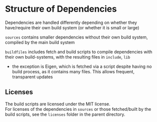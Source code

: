 # Structure of Dependencies
Dependencies are handled differently depending on whether they have/require their own build system (or whether it is small or large)

`sources` contains smaller dependencies without their own build system, compiled by the main build system

`buildfiles` includes fetch and build scripts to compile dependencies with their own build-systems, with the resulting files in `include`, `lib` 
- the exception is Eigen, which is fetched via a script despite having no build process, as it contains many files. This allows frequent, transparent updates

## Licenses

The build scripts are licensed under the MIT license. <br>
For licenses of the dependencies in `sources` or those fetched/built by the build scripts, see the `licenses` folder in the parent directory.